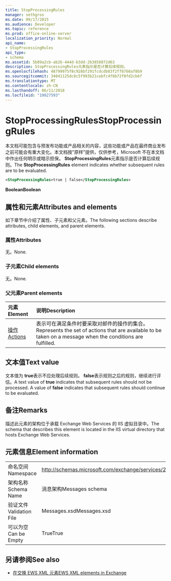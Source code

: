 ```yaml
---
title: StopProcessingRules
manager: sethgros
ms.date: 09/17/2015
ms.audience: Developer
ms.topic: reference
ms.prod: office-online-server
localization_priority: Normal
api_name:
- StopProcessingRules
api_type:
- schema
ms.assetid: 5b89a2cb-ab26-444d-b3dd-2b3858872d63
description: StopProcessingRules元素指示是否计算后续规则。
ms.openlocfilehash: 48799975f8c928bf291fcdcdb83f2ff8768af8b9
ms.sourcegitcommit: 34041125dc8c5f993b21cebfc4f8b72f0fd2cb6f
ms.translationtype: MT
ms.contentlocale: zh-CN
ms.lasthandoff: 06/11/2018
ms.locfileid: "19827593"
---
```

# <a name="stopprocessingrules"></a><span data-ttu-id="b2419-103">StopProcessingRules</span><span class="sxs-lookup"><span data-stu-id="b2419-103">StopProcessingRules</span></span>

<span data-ttu-id="b2419-104">本文档可能包含与预发布功能或产品相关的内容，这些功能或产品在最终商业发布之前可能会有重大变化。本文档按"原样"提供，仅供参考，Microsoft 不在本文档中作出任何明示或暗示担保。 **StopProcessingRules**元素指示是否计算后续规则。</span><span class="sxs-lookup"><span data-stu-id="b2419-104">The **StopProcessingRules** element indicates whether subsequent rules are to be evaluated.</span></span> 
  
```XML
<StopProcessingRules>true | false</StopProcessingRules>
```

 <span data-ttu-id="b2419-105">**Boolean**</span><span class="sxs-lookup"><span data-stu-id="b2419-105">**Boolean**</span></span>
## <a name="attributes-and-elements"></a><span data-ttu-id="b2419-106">属性和元素</span><span class="sxs-lookup"><span data-stu-id="b2419-106">Attributes and elements</span></span>

<span data-ttu-id="b2419-107">如下章节中介绍了属性、子元素和父元素。</span><span class="sxs-lookup"><span data-stu-id="b2419-107">The following sections describe attributes, child elements, and parent elements.</span></span>
  
### <a name="attributes"></a><span data-ttu-id="b2419-108">属性</span><span class="sxs-lookup"><span data-stu-id="b2419-108">Attributes</span></span>

<span data-ttu-id="b2419-109">无。</span><span class="sxs-lookup"><span data-stu-id="b2419-109">None.</span></span>
  
### <a name="child-elements"></a><span data-ttu-id="b2419-110">子元素</span><span class="sxs-lookup"><span data-stu-id="b2419-110">Child elements</span></span>

<span data-ttu-id="b2419-111">无。</span><span class="sxs-lookup"><span data-stu-id="b2419-111">None.</span></span>
  
### <a name="parent-elements"></a><span data-ttu-id="b2419-112">父元素</span><span class="sxs-lookup"><span data-stu-id="b2419-112">Parent elements</span></span>

|<span data-ttu-id="b2419-113">**元素**</span><span class="sxs-lookup"><span data-stu-id="b2419-113">**Element**</span></span>|<span data-ttu-id="b2419-114">**说明**</span><span class="sxs-lookup"><span data-stu-id="b2419-114">**Description**</span></span>|
|:-----|:-----|
|[<span data-ttu-id="b2419-115">操作</span><span class="sxs-lookup"><span data-stu-id="b2419-115">Actions</span></span>](actions.md) <br/> |<span data-ttu-id="b2419-116">表示可在满足条件时要采取对邮件的操作的集合。</span><span class="sxs-lookup"><span data-stu-id="b2419-116">Represents the set of actions that are available to be taken on a message when the conditions are fulfilled.</span></span>  <br/> |
   
## <a name="text-value"></a><span data-ttu-id="b2419-117">文本值</span><span class="sxs-lookup"><span data-stu-id="b2419-117">Text value</span></span>

<span data-ttu-id="b2419-p101">文本值为 **true**表示不应处理后续规则。 **false**表示规则之后的规则，继续进行评估。</span><span class="sxs-lookup"><span data-stu-id="b2419-p101">A text value of **true** indicates that subsequent rules should not be processed. A value of **false** indicates that subsequent rules should continue to be evaluated.</span></span> 
  
## <a name="remarks"></a><span data-ttu-id="b2419-120">备注</span><span class="sxs-lookup"><span data-stu-id="b2419-120">Remarks</span></span>

<span data-ttu-id="b2419-121">描述此元素的架构位于承载 Exchange Web Services 的 IIS 虚拟目录中。</span><span class="sxs-lookup"><span data-stu-id="b2419-121">The schema that describes this element is located in the IIS virtual directory that hosts Exchange Web Services.</span></span>
  
## <a name="element-information"></a><span data-ttu-id="b2419-122">元素信息</span><span class="sxs-lookup"><span data-stu-id="b2419-122">Element information</span></span>

|||
|:-----|:-----|
|<span data-ttu-id="b2419-123">命名空间</span><span class="sxs-lookup"><span data-stu-id="b2419-123">Namespace</span></span>  <br/> |http://schemas.microsoft.com/exchange/services/2006/messages  <br/> |
|<span data-ttu-id="b2419-124">架构名称</span><span class="sxs-lookup"><span data-stu-id="b2419-124">Schema Name</span></span>  <br/> |<span data-ttu-id="b2419-125">消息架构</span><span class="sxs-lookup"><span data-stu-id="b2419-125">Messages schema</span></span>  <br/> |
|<span data-ttu-id="b2419-126">验证文件</span><span class="sxs-lookup"><span data-stu-id="b2419-126">Validation File</span></span>  <br/> |<span data-ttu-id="b2419-127">Messages.xsd</span><span class="sxs-lookup"><span data-stu-id="b2419-127">Messages.xsd</span></span>  <br/> |
|<span data-ttu-id="b2419-128">可以为空</span><span class="sxs-lookup"><span data-stu-id="b2419-128">Can be Empty</span></span>  <br/> |<span data-ttu-id="b2419-129">True</span><span class="sxs-lookup"><span data-stu-id="b2419-129">True</span></span>  <br/> |
   
## <a name="see-also"></a><span data-ttu-id="b2419-130">另请参阅</span><span class="sxs-lookup"><span data-stu-id="b2419-130">See also</span></span>



- [<span data-ttu-id="b2419-131">在交换 EWS XML 元素</span><span class="sxs-lookup"><span data-stu-id="b2419-131">EWS XML elements in Exchange</span></span>](ews-xml-elements-in-exchange.md)

